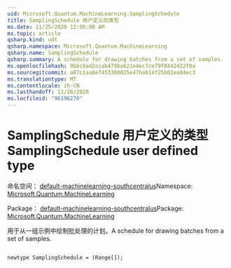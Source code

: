 ```yaml
---
uid: Microsoft.Quantum.MachineLearning.SamplingSchedule
title: SamplingSchedule 用户定义的类型
ms.date: 11/25/2020 12:00:00 AM
ms.topic: article
qsharp.kind: udt
qsharp.namespace: Microsoft.Quantum.MachineLearning
qsharp.name: SamplingSchedule
qsharp.summary: A schedule for drawing batches from a set of samples.
ms.openlocfilehash: 9bbc9ad2ccab478ba621e4ec7ce79f8442422f0a
ms.sourcegitcommit: a87c1aa8e7453360025e47ba614f25b02ea84ec3
ms.translationtype: MT
ms.contentlocale: zh-CN
ms.lasthandoff: 11/26/2020
ms.locfileid: "96196270"
---
```

# <a name="samplingschedule-user-defined-type"></a><span data-ttu-id="2d51f-102">SamplingSchedule 用户定义的类型</span><span class="sxs-lookup"><span data-stu-id="2d51f-102">SamplingSchedule user defined type</span></span>

<span data-ttu-id="2d51f-103">命名空间： [default-machinelearning-southcentralus](xref:Microsoft.Quantum.MachineLearning)</span><span class="sxs-lookup"><span data-stu-id="2d51f-103">Namespace: [Microsoft.Quantum.MachineLearning](xref:Microsoft.Quantum.MachineLearning)</span></span>

<span data-ttu-id="2d51f-104">Package： [default-machinelearning-southcentralus](https://nuget.org/packages/Microsoft.Quantum.MachineLearning)</span><span class="sxs-lookup"><span data-stu-id="2d51f-104">Package: [Microsoft.Quantum.MachineLearning](https://nuget.org/packages/Microsoft.Quantum.MachineLearning)</span></span>


<span data-ttu-id="2d51f-105">用于从一组示例中绘制批处理的计划。</span><span class="sxs-lookup"><span data-stu-id="2d51f-105">A schedule for drawing batches from a set of samples.</span></span>

```qsharp

newtype SamplingSchedule = (Range[]);
```

